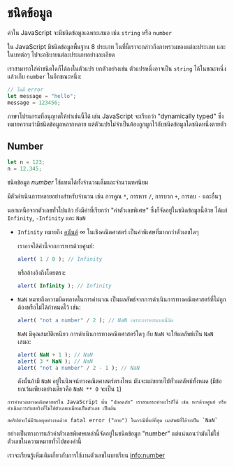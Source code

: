 # ชนิดข้อมูล

ค่าใน JavaScript จะมีชนิดข้อมูลเฉพาะเสมอ เช่น `string` หรือ `number`

ใน JavaScript มีชนิดข้อมูลพื้นฐาน 8 ประเภท ในที่นี้เราจะกล่าวถึงภาพรวมของแต่ละประเภท และในบทต่อๆ ไปจะอธิบายแต่ละประเภทอย่างละเอียด

เราสามารถใส่ค่าชนิดใดก็ได้ลงในตัวแปร ยกตัวอย่างเช่น ตัวแปรหนึ่งอาจเป็น `string` ได้ในขณะหนึ่ง แล้วเก็บ `number` ในอีกขณะหนึ่ง:

```js
// ไม่มี error
let message = "hello";
message = 123456;
```

ภาษาโปรแกรมที่อนุญาตให้ทำเช่นนี้ได้ เช่น JavaScript จะเรียกว่า "dynamically typed" ซึ่งหมายความว่ามีชนิดข้อมูลหลากหลาย แต่ตัวแปรไม่จำเป็นต้องถูกผูกไว้กับชนิดข้อมูลใดชนิดหนึ่งตายตัว

## Number

```js
let n = 123;
n = 12.345;
```

ชนิดข้อมูล *number* ใช้แทนได้ทั้งจำนวนเต็มและจำนวนทศนิยม

มีตัวดำเนินการหลายอย่างสำหรับจำนวน เช่น การคูณ `*`, การหาร `/`, การบวก `+`, การลบ `-` และอื่นๆ

นอกเหนือจากตัวเลขทั่วไปแล้ว ยังมีค่าที่เรียกว่า "ค่าตัวเลขพิเศษ" ซึ่งก็จัดอยู่ในชนิดข้อมูลนี้ด้วย ได้แก่ `Infinity`, `-Infinity` และ `NaN`

- `Infinity` หมายถึง [อนันต์](https://en.wikipedia.org/wiki/Infinity) ∞ ในเชิงคณิตศาสตร์ เป็นค่าพิเศษที่มากกว่าตัวเลขใดๆ 

    เราอาจได้ค่านี้จากการหารด้วยศูนย์:

    ```js run
    alert( 1 / 0 ); // Infinity
    ```

    หรืออ้างอิงถึงโดยตรง:

    ```js run
    alert( Infinity ); // Infinity
    ```

- `NaN` หมายถึงความผิดพลาดในการคำนวณ เป็นผลลัพธ์จากการดำเนินการทางคณิตศาสตร์ที่ไม่ถูกต้องหรือไม่ได้กำหนดไว้ เช่น:

    ```js run
    alert( "not a number" / 2 ); // NaN เพราะการหารแบบนี้ผิด  
    ```

    `NaN` มีคุณสมบัติเหนียว การดำเนินการทางคณิตศาสตร์ใดๆ กับ `NaN` จะให้ผลลัพธ์เป็น `NaN` เสมอ:

    ```js run
    alert( NaN + 1 ); // NaN
    alert( 3 * NaN ); // NaN
    alert( "not a number" / 2 - 1 ); // NaN
    ```

    ดังนั้นถ้ามี `NaN` อยู่ในนิพจน์ทางคณิตศาสตร์ตรงไหน มันจะแผ่ขยายไปทั่วผลลัพธ์ทั้งหมด (มีข้อยกเว้นเพียงอย่างเดียวคือ `NaN ** 0` จะเป็น `1`)

```smart header="การดำเนินการทางคณิตศาสตร์มีความปลอดภัย"
การคำนวณทางคณิตศาสตร์ใน JavaScript นั้น "ปลอดภัย" เราสามารถทำอะไรก็ได้ เช่น หารด้วยศูนย์ หรือดำเนินการกับสตริงที่ไม่ใช่ตัวเลขเหมือนเป็นตัวเลข เป็นต้น 

สคริปต์จะไม่มีวันหยุดทำงานด้วย fatal error ("ตาย") ในกรณีที่แย่ที่สุด ผลลัพธ์ที่ได้จะเป็น `NaN`
```

อย่างเป็นทางการแล้วค่าตัวเลขพิเศษเหล่านี้จัดอยู่ในชนิดข้อมูล "number" แต่แน่นอนว่ามันไม่ใช่ตัวเลขในความหมายทั่วไปของคำนี้

เราจะเรียนรู้เพิ่มเติมเกี่ยวกับการใช้งานตัวเลขในบทเรียน <info:number>